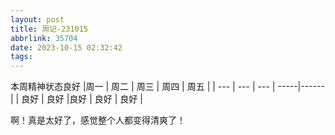 ```yaml
---
layout: post
title: 周记-231015
abbrlink: 35704
date: 2023-10-15 02:32:42
tags:
---
```

本周精神状态良好
|周一 | 周二 | 周三 | 周四 | 周五 |
| --- | --- | --- | -----|------ | 
| 良好 | 良好 |良好 | 良好 | 良好 |

啊！真是太好了，感觉整个人都变得清爽了！
